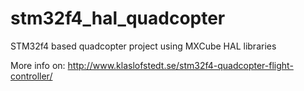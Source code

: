 # stm32f4_hal_quadcopter
STM32f4 based quadcopter project using MXCube HAL libraries

More info on: http://www.klaslofstedt.se/stm32f4-quadcopter-flight-controller/
